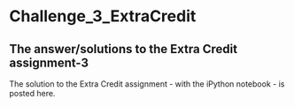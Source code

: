 # Challenge_3_ExtraCredit

## The answer/solutions to the Extra Credit assignment-3

The solution to the Extra Credit assignment - with the iPython notebook - is posted here.
